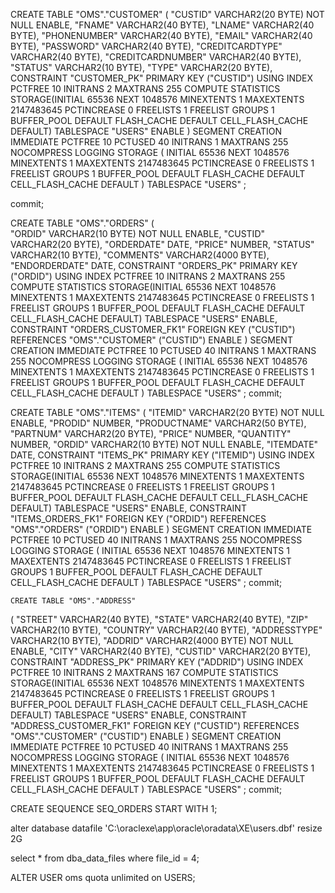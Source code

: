   CREATE TABLE "OMS"."CUSTOMER"
  (
    "CUSTID"           VARCHAR2(20 BYTE) NOT NULL ENABLE,
    "FNAME"            VARCHAR2(40 BYTE),
    "LNAME"            VARCHAR2(40 BYTE),
    "PHONENUMBER"      VARCHAR2(40 BYTE),
    "EMAIL"            VARCHAR2(40 BYTE),
    "PASSWORD"         VARCHAR2(40 BYTE),
    "CREDITCARDTYPE"   VARCHAR2(40 BYTE),
    "CREDITCARDNUMBER" VARCHAR2(40 BYTE),
    "STATUS"           VARCHAR2(10 BYTE),
    "TYPE"			   VARCHAR2(20 BYTE),	
    CONSTRAINT "CUSTOMER_PK" PRIMARY KEY ("CUSTID") USING INDEX PCTFREE 10 INITRANS 2 MAXTRANS 255 COMPUTE STATISTICS STORAGE(INITIAL 65536 NEXT 1048576 MINEXTENTS 1 MAXEXTENTS 2147483645 PCTINCREASE 0 FREELISTS 1 FREELIST GROUPS 1 BUFFER_POOL DEFAULT FLASH_CACHE DEFAULT CELL_FLASH_CACHE DEFAULT) TABLESPACE "USERS" ENABLE
  )
  SEGMENT CREATION IMMEDIATE PCTFREE 10 PCTUSED 40 INITRANS 1 MAXTRANS 255 NOCOMPRESS LOGGING STORAGE
  (
    INITIAL 65536 NEXT 1048576 MINEXTENTS 1 MAXEXTENTS 2147483645 PCTINCREASE 0 FREELISTS 1 FREELIST GROUPS 1 BUFFER_POOL DEFAULT FLASH_CACHE DEFAULT CELL_FLASH_CACHE DEFAULT
  )
  TABLESPACE "USERS" ;
  
  commit;
  
 CREATE TABLE "OMS"."ORDERS"
  (  
    "ORDID"  VARCHAR2(10 BYTE) NOT NULL ENABLE,
	"CUSTID" VARCHAR2(20 BYTE),
    "ORDERDATE" DATE,
    "PRICE"    NUMBER,
    "STATUS"   VARCHAR2(10 BYTE),
    "COMMENTS" VARCHAR2(4000 BYTE),
    "ENDORDERDATE" DATE,
    CONSTRAINT "ORDERS_PK" PRIMARY KEY ("ORDID") USING INDEX PCTFREE 10 INITRANS 2 MAXTRANS 255 COMPUTE STATISTICS STORAGE(INITIAL 65536 NEXT 1048576 MINEXTENTS 1 MAXEXTENTS 2147483645 PCTINCREASE 0 FREELISTS 1 FREELIST GROUPS 1 BUFFER_POOL DEFAULT FLASH_CACHE DEFAULT CELL_FLASH_CACHE DEFAULT) TABLESPACE "USERS" ENABLE,
    CONSTRAINT "ORDERS_CUSTOMER_FK1" FOREIGN KEY ("CUSTID") REFERENCES "OMS"."CUSTOMER" ("CUSTID") ENABLE
  )
  SEGMENT CREATION IMMEDIATE PCTFREE 10 PCTUSED 40 INITRANS 1 MAXTRANS 255 NOCOMPRESS LOGGING STORAGE
  (
    INITIAL 65536 NEXT 1048576 MINEXTENTS 1 MAXEXTENTS 2147483645 PCTINCREASE 0 FREELISTS 1 FREELIST GROUPS 1 BUFFER_POOL DEFAULT FLASH_CACHE DEFAULT CELL_FLASH_CACHE DEFAULT
  )
  TABLESPACE "USERS" ;
  commit;
  
  CREATE TABLE "OMS"."ITEMS"
  (
    "ITEMID"      VARCHAR2(20 BYTE) NOT NULL ENABLE,
    "PRODID"       NUMBER,
    "PRODUCTNAME" VARCHAR2(50 BYTE),
    "PARTNUM"     VARCHAR2(20 BYTE),
    "PRICE"       NUMBER,
    "QUANTITY"    NUMBER,
    "ORDID"       VARCHAR2(10 BYTE)  NOT NULL ENABLE,
    "ITEMDATE" DATE,
    CONSTRAINT "ITEMS_PK" PRIMARY KEY ("ITEMID") USING INDEX PCTFREE 10 INITRANS 2 MAXTRANS 255 COMPUTE STATISTICS STORAGE(INITIAL 65536 NEXT 1048576 MINEXTENTS 1 MAXEXTENTS 2147483645 PCTINCREASE 0 FREELISTS 1 FREELIST GROUPS 1 BUFFER_POOL DEFAULT FLASH_CACHE DEFAULT CELL_FLASH_CACHE DEFAULT) TABLESPACE "USERS" ENABLE,
    CONSTRAINT "ITEMS_ORDERS_FK1" FOREIGN KEY ("ORDID") REFERENCES "OMS"."ORDERS" ("ORDID") ENABLE
  )
  SEGMENT CREATION IMMEDIATE PCTFREE 10 PCTUSED 40 INITRANS 1 MAXTRANS 255 NOCOMPRESS LOGGING STORAGE
  (
    INITIAL 65536 NEXT 1048576 MINEXTENTS 1 MAXEXTENTS 2147483645 PCTINCREASE 0 FREELISTS 1 FREELIST GROUPS 1 BUFFER_POOL DEFAULT FLASH_CACHE DEFAULT CELL_FLASH_CACHE DEFAULT
  )
  TABLESPACE "USERS" ;
  commit;
  
    CREATE TABLE "OMS"."ADDRESS"
  (
    "STREET"      VARCHAR2(40 BYTE),
    "STATE"       VARCHAR2(40 BYTE),
    "ZIP"         VARCHAR2(10 BYTE),
    "COUNTRY"     VARCHAR2(40 BYTE),
    "ADDRESSTYPE" VARCHAR2(10 BYTE),
    "ADDRID"      VARCHAR2(4000 BYTE) NOT NULL ENABLE,
    "CITY"        VARCHAR2(40 BYTE),
    "CUSTID"      VARCHAR2(20 BYTE),
    CONSTRAINT "ADDRESS_PK" PRIMARY KEY ("ADDRID") USING INDEX PCTFREE 10 INITRANS 2 MAXTRANS 167 COMPUTE STATISTICS STORAGE(INITIAL 65536 NEXT 1048576 MINEXTENTS 1 MAXEXTENTS 2147483645 PCTINCREASE 0 FREELISTS 1 FREELIST GROUPS 1 BUFFER_POOL DEFAULT FLASH_CACHE DEFAULT CELL_FLASH_CACHE DEFAULT) TABLESPACE "USERS" ENABLE,
    CONSTRAINT "ADDRESS_CUSTOMER_FK1" FOREIGN KEY ("CUSTID") REFERENCES "OMS"."CUSTOMER" ("CUSTID") ENABLE
  )
  SEGMENT CREATION IMMEDIATE PCTFREE 10 PCTUSED 40 INITRANS 1 MAXTRANS 255 NOCOMPRESS LOGGING STORAGE
  (
    INITIAL 65536 NEXT 1048576 MINEXTENTS 1 MAXEXTENTS 2147483645 PCTINCREASE 0 FREELISTS 1 FREELIST GROUPS 1 BUFFER_POOL DEFAULT FLASH_CACHE DEFAULT CELL_FLASH_CACHE DEFAULT
  )
  TABLESPACE "USERS" ;
  commit;
  
  CREATE SEQUENCE SEQ_ORDERS START WITH 1;
  
  alter database datafile 'C:\oraclexe\app\oracle\oradata\XE\users.dbf' resize 2G 

select * from dba_data_files where file_id = 4;

ALTER USER oms quota unlimited on USERS;

  